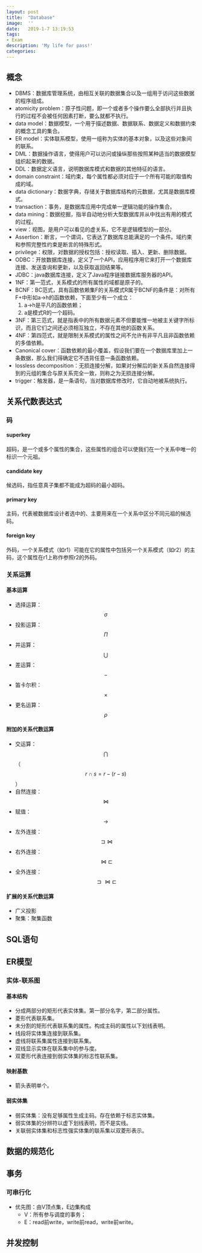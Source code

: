 ```yaml
---
layout:	post
title:	"Database"
image:	''
date:	2019-1-7 13:19:53
tags:	
- Exam
description: 'My life for pass!'
categories:
---
```


<script type="text/javascript" src="../MathJax/MathJax.js?config=default"></script>

## 概念

* DBMS：数据库管理系统，由相互关联的数据集合以及一组用于访问这些数据的程序组成。
* atomicity problem：原子性问题，即一个或者多个操作要么全部执行并且执行的过程不会被任何因素打断，要么就都不执行。
* data model：数据模型，一个用于描述数据、数据联系、数据定义和数据约束的概念工具的集合。
* ER model：实体联系模型，使用一组称为实体的基本对象，以及这些对象间的联系。
* DML：数据操作语言，使得用户可以访问或操纵那些按照某种适当的数据模型组织起来的数据。
* DDL：数据定义语言，说明数据库模式和数据的其他特征的语言。
* domain constraint：域约束，每个属性都必须对应于一个所有可能的取值构成的域。
* data dictionary：数据字典，存储关于数据库结构的元数据，尤其是数据库模式。
* transaction：事务，是数据库应用中完成单一逻辑功能的操作集合。
* data mining：数据挖掘，指半自动地分析大型数据库并从中找出有用的模式的过程。
* view：视图，是用户可以看见的虚关系，它不是逻辑模型的一部分。
* Assertion：断言，一个谓词，它表达了数据库总能满足的一个条件。域约束和参照完整性约束是断言的特殊形式。
* privilege：权限，对数据的授权包括：授权读取、插入、更新、删除数据。
* ODBC：开放数据库连接，定义了一个API，应用程序用它来打开一个数据库连接、发送查询和更新，以及获取返回结果等。
* JDBC：java数据库连接，定义了Java程序链接数据库服务器的API。
* 1NF：第一范式，关系模式的所有属性的域都是原子的。
* BCNF：BC范式，具有函数依赖集F的关系模式R属于BCNF的条件是：对所有F+中形如a->h的函数依赖，下面至少有一个成立：
  1. a->h是平凡的函数依赖；
  2. a是模式R的一个超码。
* 3NF：第三范式，就是指表中的所有数据元素不但要能惟一地被主关键字所标识，而且它们之间还必须相互独立，不存在其他的函数关系。
* 4NF：第四范式，就是限制关系模式的属性之间不允许有非平凡且非函数依赖的多值依赖。
* Canonical cover：函数依赖的最小覆盖，假设我们要在一个数据库里加上一条数据，那么我们得确定它不违背任意一条函数依赖。
* lossless decomposition：无损连接分解，如果对分解后的新关系自然连接得到的元组的集合与原关系完全一致，则称之为无损连接分解。
* trigger：触发器，是一条语句，当对数据库修改时，它自动地被系统执行。

## 关系代数表达式

### 码

#### superkey

超码，是一个或多个属性的集合，这些属性的组合可以使我们在一个关系中唯一的标识一个元祖。

#### candidate key

候选码，指任意真子集都不能成为超码的最小超码。

#### primary key

主码，代表被数据库设计者选中的、主要用来在一个关系中区分不同元祖的候选码。

#### foreign key

外码，一个关系模式（如r1）可能在它的属性中包括另一个关系模式（如r2）的主码，这个属性在r1上称作参照r2的外码。

### 关系运算

#### 基本运算

- 选择运算：$$\sigma$$
- 投影运算：$$\Pi$$
- 并运算：$$\bigcup$$
- 差运算：$$-$$
- 笛卡尔积：$$\times$$
- 更名运算：$$\rho$$

#### 附加的关系代数运算

- 交运算：$$\bigcap$$（$$r\cap s=r-(r-s)$$）
- 自然连接：$$\Join$$
- 赋值：$$\to$$
- 左外连接：$$\sqsupset\Join$$
- 右外连接：$$\Join\sqsubset$$
- 全外连接：$$\sqsupset\Join\sqsubset$$

#### 扩展的关系代数运算

- 广义投影
- 聚集：聚集函数

## SQL语句

## ER模型

### 实体-联系图

#### 基本结构

- 分成两部分的矩形代表实体集。第一部分名字，第二部分属性。
- 菱形代表联系集。
- 未分割的矩形代表联系集的属性。构成主码的属性以下划线表明。
- 线段将实体集连接到联系集。
- 虚线将联系集属性连接到联系集。
- 双线显示实体在联系集中的参与度。
- 双菱形代表连接到弱实体集的标志性联系集。

#### 映射基数

- 箭头表明单个。

#### 弱实体集

- 弱实体集：没有足够属性生成主码。存在依赖于标志实体集。
- 弱实体集的分辨符以虚下划线表明，而不是实线。
- 关联弱实体集和标志性强实体集的联系集以双菱形表示。

## 数据的规范化

## 事务

### 可串行化

* 优先图：由V顶点集，E边集构成
  * V：所有参与调度的事务；
  * E：read前write，write前read，write前write。

## 并发控制